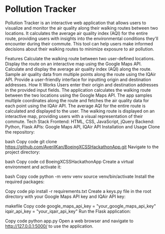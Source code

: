 # Pollution Tracker
Pollution Tracker is an interactive web application that allows users to visualize and monitor the air quality along their walking routes between two locations. It calculates the average air quality index (AQI) for the entire route, providing users with insights into the environmental conditions they'll encounter during their commute. This tool can help users make informed decisions about their walking routes to minimize exposure to air pollution.

Features
Calculate the walking route between two user-defined locations.
Display the route on an interactive map using the Google Maps API.
Calculate and display the average air quality index (AQI) along the route.
Sample air quality data from multiple points along the route using the IQAir API.
Provide a user-friendly interface for inputting origin and destination addresses.
How It Works
Users enter their origin and destination addresses in the provided input fields.
The application calculates the walking route between the two locations using the Google Maps API.
The app samples multiple coordinates along the route and fetches the air quality data for each point using the IQAir API.
The average AQI for the entire route is calculated and displayed to the user.
The walking route is displayed on an interactive map, providing users with a visual representation of their commute.
Tech Stack
Frontend: HTML, CSS, JavaScript, jQuery
Backend: Python, Flask
APIs: Google Maps API, IQAir API
Installation and Usage
Clone the repository:

bash
Copy code
git clone https://github.com/AverilKan/BoeingXCSSHackathonApp.git
Navigate to the project directory:

bash
Copy code
cd BoeingXCSSHackathonApp
Create a virtual environment and activate it:

bash
Copy code
python -m venv venv
source venv/bin/activate
Install the required packages:

Copy code
pip install -r requirements.txt
Create a keys.py file in the root directory with your Google Maps API key and IQAir API key:

makefile
Copy code
google_maps_api_key = "your_google_maps_api_key"
iqair_api_key = "your_iqair_api_key"
Run the Flask application:

Copy code
python app.py
Open a web browser and navigate to http://127.0.0.1:5000/ to use the application.
